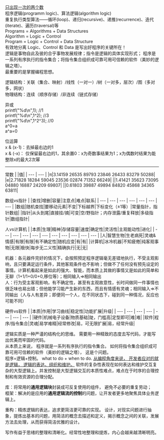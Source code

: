 [只出现一次的两个数](https://blog.csdn.net/dingzhenzha7040/article/details/101188947)  
程序逻辑(programm logic)、算法逻辑(algorithm logic)  
重复执行类型算法——循环(loop)、递归(recursive)、递推(recurrence)、迭代(iterate)、遍历(traversal)等  
Programs =  Algorithms + Data Structures  
Algorithm = Logic + Control  
Program = Logic + Control + Data Structure  
有效地分离 Logic、Control 和 Data 是写出好程序的关键所在！  
逻辑是事物自此及彼的合乎事物发展规律；指令是逻辑的具体实现形式； 程序是一系列有序执行的指令集合；将指令集合组织成可靠可用可信赖的软件（美妙的逻辑之塔）。  
最重要的是掌握编程思想。  

逻辑结构：关联（集合、映射）/线性（一对一）/树（一对多，层次）/图（多对多，网状）  
物理结构：连续（顺序存储）/非连续（链式存储）  

异或  
printf("%d\n",1);      //1  
printf("%d\n",1^2);    //3  
printf("%d\n",1^2^3);  //0  
a^0=a  
a^a=0  

位运算  
x & (x-1)：去掉最右边的1  
x & (-x)： 仅保留最右边的1，其余置0：x为奇数事结果为1；x为偶数时结果为能整除x的最大2次幂  
***
常数
| |值|
| --- | --- |
|π|3.14159 26535 89793 23846 26433 83279 50288|
|e|2.71828 18284 59045 23536 02874 71352 66249|
||1.41421 35623 73095 04880 16887 24209 69807|
||0.61803 39887 49894 84820 45868 34365 63811|

数组vs指针
| |查找|增删|容量|注意点|难点|联系|
| --- | --- | --- | --- | --- | --- | --- |
|数组|随机查找|要移动元素|不变|下标越界|下标变化（±1等）|常量指针，指针数组|
|指针|从头到尾|直接挂/摘|可变|空/野指针；内存泄露/重复释放|多级指针|数组指针|


人vs计算机 
| |本质|生理|精神|存储容量|速度|确定性|灵活性|主观能动性|进化|
| --- | --- | --- | --- | --- | --- | --- | --- | --- | --- |
|人|智慧生物|生老病死|灵魂&情感|有限|有限|有不确定性|随机应变|有|有|
|计算机|冰冷机器|不知疲倦|纯客观事物|无限|极快|每步无二义性|精确执行|无|无|

机器：各元器件完好的情况下，会按照预定程序逻辑毫无差错地执行，不受主观影响，且只要满足运行条件，其他客观条件也不影响；但做不了任何没有预先设定的事情。计算机看起来是如此的强大、智能，而本质上其做的事情又是如此的简单和无聊（1+1/1+0/0+0,移位等）；相同输入=>相同输出  
人：行为受主客观影响，有不确定性，甚至有主观故意性，长时间做同一件事情也很乏味也易出错；但他能学习能产生新的东西，而且有情感有灵魂；相同输入=>不同输出（人与人有差异；即便同一个人，在不同状态下，碰到同一种情况，反应也可能不同）  

硬件vs软件 
| |本质|作用|学习曲线|稳定性|功能扩展|升级|
| --- | --- | --- | --- | --- | --- | --- |
|硬件|机械电子设备|物质基础|陡，门槛高|定型即可|难|难|
|软件|程序/指令集合|灵魂|易学难精|经常修改|易，可无限扩展|易，经常升级|


逻辑实质是一种严谨的结构化的思维。 
需要用一种精致的态度去写代码，才能写出优美而牢固的代码。  
从本质上来说， 程序就是一系列有序执行的指令集合。 如何将指令集合组织成可靠可用可信赖的软件（美妙的逻辑之塔）， 这是个问题。  
程序=逻辑+控制。 what to do + when to do. [从编程角度来说， 开发者应对的就是逻辑， 逻辑的表达、组织和维护。](https://www.cnblogs.com/lovesqcc/p/4334095.html?ptvd) 软件的复杂性表现在如何表达和维护交互复杂的大型逻辑上。并发控制是大型逻辑交互的本质性难点，难点在于时序的合理控制和有效资源的合理分配。  

库：将常用的**通用逻辑块**封装成可反复使用的组件， 避免不必要的重复劳动；  
框架：解决的是应用的**通用逻辑流的控制**的问题，让开发者更多地聚焦具体业务逻辑上。  

重构：精炼逻辑的表达，追求更简洁更可靠的实现。
设计，对现实问题进行抽象，提炼出基本的问题，用简洁的概念去描述和定义，揭示概念之间的关联，发展方法去处理，从而获得简洁优雅的设计。  

写作有益于思绪的整理和清晰化。经常性地整理和提炼，内心会越来越清晰明亮。  
